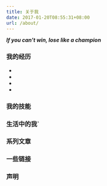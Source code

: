 ```yaml
---
title: 关于我
date: 2017-01-20T08:55:31+08:00
url: /about/
---
```





***If you can't win, lose like a champion***

### 我的经历

 * 
 * 
 * 
 * 

### 我的技能

 

### 生活中的我`

 
### 系列文章

 


### 一些链接

 

### 声明


